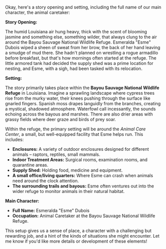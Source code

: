 Okay, here's a story opening and setting, including the full name of our main character, the animal caretaker:

**Story Opening:**

The humid Louisiana air hung heavy, thick with the scent of blooming jasmine and something else, something wilder, that always clung to the air around the Bayou Sauvage National Wildlife Refuge. Esmeralda "Esme" Dubois wiped a sheen of sweat from her brow, the back of her hand leaving a smudge of mud there. She hadn't planned on wrestling a rogue armadillo before breakfast, but that's how mornings often started at the refuge. The little armored tank had decided the supply shed was a prime location for nesting, and Esme, with a sigh, had been tasked with its relocation.

**Setting:**

The story primarily takes place within the **Bayou Sauvage National Wildlife Refuge** in Louisiana. Imagine a sprawling landscape where cypress trees rise from the murky water, their knees pushing through the surface like gnarled fingers. Spanish moss drapes languidly from the branches, creating a mystical, shadowed atmosphere. Waterfowl call incessantly, the sounds echoing across the bayous and marshes. There are also drier areas with grassy fields where deer graze and birds of prey soar.

Within the refuge, the primary setting will be around the *Animal Care Center*, a small, but well-equipped facility that Esme helps run. This includes:

*   **Enclosures:** A variety of outdoor enclosures designed for different animals – raptors, reptiles, small mammals.
*   **Indoor Treatment Areas:** Surgical rooms, examination rooms, and quarantine areas.
*   **Supply Shed:** Holding food, medicine and equipment.
*   **A small office/living quarters:** Where Esme can crash when animals need around the clock attention.
*   **The surrounding trails and bayous:** Esme often ventures out into the wider refuge to monitor animals in their natural habitat.

**Main Character:**

*   **Full Name:** Esmeralda "Esme" Dubois
*   **Occupation:** Animal Caretaker at the Bayou Sauvage National Wildlife Refuge.

This setup gives us a sense of place, a character with a challenging but rewarding job, and a hint of the kinds of situations she might encounter. Let me know if you'd like more details or development of these elements!
